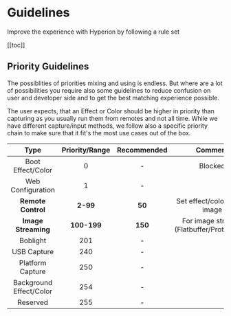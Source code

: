 # Guidelines
Improve the experience with Hyperion by following a rule set

[[toc]]

## Priority Guidelines
The possiblities of priorities mixing and using is endless. But where are a lot of possibilities you require also some guidelines to reduce confusion on user and developer side and to get the best matching experience possible.

The user expects, that an Effect or Color should be higher in priority than capturing as you usually run them from remotes and not all time.
While we have different capture/input methods, we follow also a specific priority chain to make sure that it fit's the most use cases out of the box.

|          Type           | Priority/Range | Recommended |                  Comment                   |
| :---------------------: | :------------: | :---------: | :----------------------------------------: |
|    Boot Effect/Color    |       0        |      -      |                  Blocked                   |
|    Web Configuration    |       1        |      -      |                                            |
|   **Remote Control**    |    **2-99**    |   **50**    |       Set effect/color/single image        |
|   **Image Streaming**   |  **100-199**   |   **150**   | For image streams (Flatbuffer/Protobuffer) |
|        Boblight         |      201       |      -      |                                            |
|       USB Capture       |      240       |      -      |                                            |
|    Platform Capture     |      250       |      -      |                                            |
| Background Effect/Color |      254       |      -      |                                            |
|        Reserved         |      255       |      -      |                                            |
 
